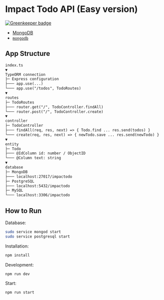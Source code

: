 # Impact Todo API (Easy version)

[![Greenkeeper badge](https://badges.greenkeeper.io/impactbyte-learn/impactodo-api-easy.svg)](https://greenkeeper.io/)

* [MongoDB](https://mongodb.com)
* [`mongodb`](https://www.npmjs.com/package/mongodb)

## App Structure

```txt
index.ts
▼
TypeORM connection
├─ Express configuration
├─── app.use(...)
└─── app.use("/todos", TodoRoutes)
▼
routes
├─ TodoRoutes
├─── router.get("/", TodoController.findAll)
└─── router.post("/", TodoController.create)
▼
controller
├─ TodoController
├─── findAll(req, res, next) => { Todo.find ... res.send(todos) }
└─── create(req, res, next) => { newTodo.save ... res.send(newTodo) }
▼
entity
├─ Todo
├─── @IdColumn id: number / ObjectID
└─── @Column text: string
▼
database
├─ MongoDB
├─── localhost:27017/impactodo
├─ PostgreSQL
├─── localhost:5432/impactodo
├─ MySQL
└─── localhost:3306/impactodo
```

## How to Run

Database:

```sh
sudo service mongod start
sudo service postgresql start
```

Installation:

```sh
npm install
```

Development:

```sh
npm run dev
```

Start:

```sh
npm run start
```
